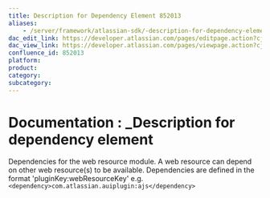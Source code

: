 ```yaml
---
title: Description for Dependency Element 852013
aliases:
    - /server/framework/atlassian-sdk/-description-for-dependency-element-852013.html
dac_edit_link: https://developer.atlassian.com/pages/editpage.action?cjm=wozere&pageId=852013
dac_view_link: https://developer.atlassian.com/pages/viewpage.action?cjm=wozere&pageId=852013
confluence_id: 852013
platform:
product:
category:
subcategory:
---
```

# Documentation : \_Description for dependency element

Dependencies for the web resource module. A web resource can depend on other web resource(s) to be available. Dependencies are defined in the format 'pluginKey:webResourceKey' e.g. `<dependency>com.atlassian.auiplugin:ajs</dependency>`

























